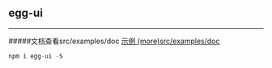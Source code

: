 ## egg-ui
---
#####文档查看src/examples/doc
[示例 (more)src/examples/doc](https://github.com/zooey1184/egg-ui/tree/master/src/examples/doc)
```js
npm i egg-ui -S
```
